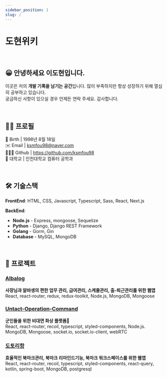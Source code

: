 ```yaml
---
sidebar_position: 1
slug: /
---
```


# 도현위키

<br />

## 😀 안녕하세요 이도현입니다.

이곳은 저의 <b>개발 기록을 남기는 공간</b>입니다. 많이 부족하지만 항상 성장하기 위해 열심히 공부하고 있습니다.  
궁금하신 사항이 있으실 경우 언제든 연락 주세요. 감사합니다.

<br />

## 💁‍♂️ 프로필

🎂 Birth | 1998년 8월 18일  
✉️ Email | ksmfou98@naver.com  
👨🏼‍💻 Github | https://github.com/ksmfou98  
🏫 대학교 | 인천대학교 컴퓨터 공학과

<br />

## 🛠️ 기술스택

**FrontEnd**: HTML, CSS, Javascript, Typescript, Sass, React, Next.js

**BackEnd**:

- **Node.js** - Express, mongoose, Sequelize
- **Python** - Django, Django REST Framework
- **Golang** - Gorm, Gin
- **Database** - MySQL, MongoDB

<br />

## 📰 프로젝트

### [Albalog](https://github.com/AlbalogTeam/AlbalogClient)

**사장님과 알바생의 편한 업무 관리, 급여관리, 스케줄관리, 출-퇴근관리를 위한 웹앱**  
React, react-router, redux, redux-toolkit, Node.js, MongoDB, Mongoose

### [Untact-Operation-Command](https://github.com/ksmfou98/Untact-Operation-Command)

**군인들을 위한 비대면 화상 플랫폼💂**  
 React, react-router, recoil, typescript, styled-components, Node.js. MongoDB, Mongoose, socket.io, socket.io-client, webRTC

### [도토리함](https://github.com/YAPP-19th/Web-Team-2-Frontend)

**효율적인 북마크관리, 북마크 리마인드기능, 북마크 워크스페이스를 위한 웹앱**  
React, react-router, recoil, typescript, styled-components, react-query, kotlin, spring-boot, MongoDB, postgresql
